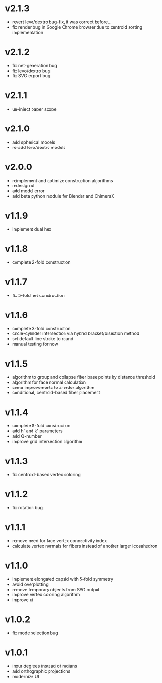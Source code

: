 # v2.1.3

-   revert levo/dextro bug-fix, it was correct before...
-   fix render bug in Google Chrome browser due to centroid sorting implementation

# v2.1.2

-   fix net-generation bug
-   fix levo/dextro bug
-   fix SVG export bug

# v2.1.1

-   un-inject paper scope

# v2.1.0

-   add spherical models
-   re-add levo/dextro models

# v2.0.0

-   reimplement and optimize construction algorithms
-   redesign ui
-   add model error
-   add beta python module for Blender and ChimeraX

# v1.1.9

-   implement dual hex

# v1.1.8

-   complete 2-fold construction

# v1.1.7

-   fix 5-fold net construction

# v1.1.6

-   complete 3-fold construction
-   circle-cylinder intersection via hybrid bracket/bisection method
-   set default line stroke to round
-   manual testing for now

# v1.1.5

-   algorithm to group and collapse fiber base points by distance threshold
-   algorithm for face normal calculation
-   some improvements to z-order algorithm
-   conditional, centroid-based fiber placement

# v1.1.4

-   complete 5-fold construction
-   add h' and k' parameters
-   add Q-number
-   improve grid intersection algorithm

# v1.1.3

-   fix centroid-based vertex coloring

# v1.1.2

-   fix rotation bug

# v1.1.1

-   remove need for face vertex connectivity index
-   calculate vertex normals for fibers instead of another larger icosahedron

# v1.1.0

-   implement elongated capsid with 5-fold symmetry
-   avoid overplotting
-   remove temporary objects from SVG output
-   improve vertex coloring algorithm
-   improve ui

# v1.0.2

-   fix mode selection bug

# v1.0.1

-   input degrees instead of radians
-   add orthographic projections
-   modernize UI
